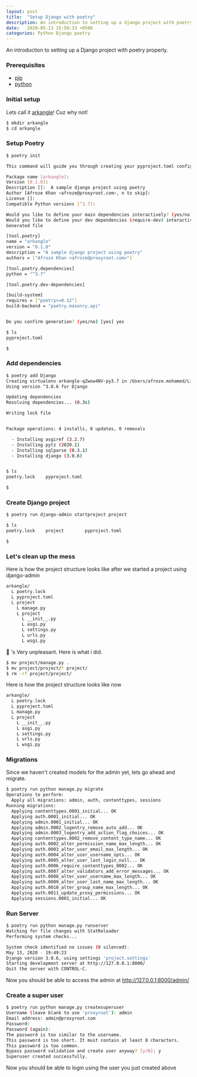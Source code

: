 ```yaml
---
layout: post
title:  "Setup Django with poetry"
description: An introduction to setting up a django project with poetry properly.
date:   2020-05-13 15:58:33 +0500
categories: Python Django poetry
---
```


An introduction to setting up a Django project with poetry properly.

### Prerequisites

- [pip](https://pip.pypa.io/en/stable/installing/)
- [python](https://www.python.org/downloads/)

### Initial setup

Lets call it [arkangle](https://github.com/proxyroot/arkangle)! Cuz why not!

```bash
$ mkdir arkangle
$ cd arkangle
```

### Setup Poetry

```bash
$ poetry init

This command will guide you through creating your pyproject.toml config.

Package name [arkangle]:  
Version [0.1.0]:  
Description []:  A sample django project using poetry
Author [Afroze Khan <afroze@proxyroot.com>, n to skip]:  
License []:  
Compatible Python versions [^3.7]:  

Would you like to define your main dependencies interactively? (yes/no) [yes] no
Would you like to define your dev dependencies (require-dev) interactively (yes/no) [yes] no
Generated file

[tool.poetry]
name = "arkangle"
version = "0.1.0"
description = "A sample django project using poetry"
authors = ["Afroze Khan <afroze@proxyroot.com>"]

[tool.poetry.dependencies]
python = "^3.7"

[tool.poetry.dev-dependencies]

[build-system]
requires = ["poetry>=0.12"]
build-backend = "poetry.masonry.api"


Do you confirm generation? (yes/no) [yes] yes

$ ls
pyproject.toml

$
```

### Add dependencies

```bash
$ poetry add Django
Creating virtualenv arkangle-qZwow4NV-py3.7 in /Users/afroze.mohamed/Library/Caches/pypoetry/virtualenvs
Using version ^3.0.6 for Django

Updating dependencies
Resolving dependencies... (0.3s)

Writing lock file


Package operations: 4 installs, 0 updates, 0 removals

  - Installing asgiref (3.2.7)
  - Installing pytz (2020.1)
  - Installing sqlparse (0.3.1)
  - Installing django (3.0.6)


$ ls
poetry.lock    pyproject.toml

$
```


### Create Django project

```bash
$ poetry run django-admin startproject project

$ ls
poetry.lock    project        pyproject.toml

$
```

### Let's clean up the mess

Here is how the project structure looks like after we started a project using django-admin

```bash
arkangle/
  L poetry.lock
  L pyproject.toml
  L project
    L manage.py
    L project
      L __init__.py
      L asgi.py
      L settings.py
      L urls.py
      L wsgi.py
```

:eyes: 's Very unpleasant. Here is what i did.

```bash
$ mv project/manage.py .
$ mv project/project/* project/
$ rm -rf project/project/
```

Here is how the project structure looks like now

```bash
arkangle/
  L poetry.lock
  L pyproject.toml
  L manage.py
  L project
    L __init__.py
    L asgi.py
    L settings.py
    L urls.py
    L wsgi.py
```

### Migrations

Since we haven't created models for the admin yet, lets go ahead and migrate.

```bash
$ poetry run python manage.py migrate
Operations to perform:
  Apply all migrations: admin, auth, contenttypes, sessions
Running migrations:
  Applying contenttypes.0001_initial... OK
  Applying auth.0001_initial... OK
  Applying admin.0001_initial... OK
  Applying admin.0002_logentry_remove_auto_add... OK
  Applying admin.0003_logentry_add_action_flag_choices... OK
  Applying contenttypes.0002_remove_content_type_name... OK
  Applying auth.0002_alter_permission_name_max_length... OK
  Applying auth.0003_alter_user_email_max_length... OK
  Applying auth.0004_alter_user_username_opts... OK
  Applying auth.0005_alter_user_last_login_null... OK
  Applying auth.0006_require_contenttypes_0002... OK
  Applying auth.0007_alter_validators_add_error_messages... OK
  Applying auth.0008_alter_user_username_max_length... OK
  Applying auth.0009_alter_user_last_name_max_length... OK
  Applying auth.0010_alter_group_name_max_length... OK
  Applying auth.0011_update_proxy_permissions... OK
  Applying sessions.0001_initial... OK
```

### Run Server
```bash
$ poetry run python manage.py runserver
Watching for file changes with StatReloader
Performing system checks...

System check identified no issues (0 silenced).
May 13, 2020 - 19:49:23
Django version 3.0.6, using settings 'project.settings'
Starting development server at http://127.0.0.1:8000/
Quit the server with CONTROL-C.

```

Now you should be able to access the admin at http://127.0.0.1:8000/admin/

### Create a super user

```bash
$ poetry run python manage.py createsuperuser
Username (leave blank to use 'proxyroot'): admin
Email address: admin@proxyroot.com
Password:
Password (again):
The password is too similar to the username.
This password is too short. It must contain at least 8 characters.
This password is too common.
Bypass password validation and create user anyway? [y/N]: y
Superuser created successfully.
```

Now you should be able to login using the user you just created above
